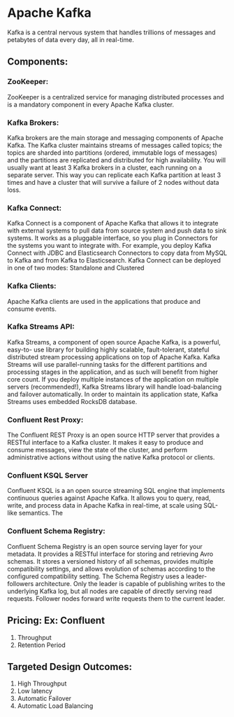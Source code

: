 # Apache Kafka

Kafka is a central nervous system that handles trillions of messages and petabytes of data every day, all in real-time.

## Components:

### ZooKeeper:
ZooKeeper is a centralized service for managing distributed processes and is a mandatory component in every Apache Kafka cluster.

### Kafka Brokers:
Kafka brokers are the main storage and messaging components of Apache Kafka. The Kafka cluster maintains streams of messages called topics; the topics are sharded into partitions (ordered, immutable logs of messages) and the partitions are replicated and distributed for high availability. You will usually want at least 3 Kafka brokers in a cluster, each running on a separate server. This way you can replicate each Kafka partition at least 3 times and have a cluster that will survive a failure of 2 nodes without data loss.


### Kafka Connect:
Kafka Connect is a component of Apache Kafka that allows it to integrate with external systems to pull data from source system and push data to sink systems. It works as a pluggable interface, so you plug in Connectors for the systems you want to integrate with. For example, you deploy Kafka Connect with JDBC and Elasticsearch Connectors to copy data from MySQL to Kafka and from Kafka to Elasticsearch. Kafka Connect can be deployed in one of two modes: Standalone and Clustered


### Kafka Clients:
Apache Kafka clients are used in the applications that produce and consume events.

### Kafka Streams API:
Kafka Streams, a component of open source Apache Kafka, is a powerful, easy-to- use library for building highly scalable, fault-tolerant, stateful distributed stream processing applications on top of Apache Kafka. Kafka Streams will use parallel-running tasks for the different partitions and processing stages in the application, and as such will benefit from higher core count. If you deploy multiple instances of the application on multiple servers (recommended!), Kafka Streams library will handle load-balancing and failover automatically. In order to maintain its application state, Kafka Streams uses embedded RocksDB database.


### Confluent Rest Proxy:
The Confluent REST Proxy is an open source HTTP server that provides a RESTful interface to a Kafka cluster. It makes it easy to produce and consume messages, view the state of the cluster, and perform administrative actions without using the native Kafka protocol or clients.


### Confluent KSQL Server
Confluent KSQL is a an open source streaming SQL engine that implements continuous queries against Apache Kafka. It allows you to query, read, write, and process data in Apache Kafka in real-time, at scale using SQL-like semantics. The

### Confluent Schema Registry:
Confluent Schema Registry is an open source serving layer for your metadata. It provides a RESTful interface for storing and retrieving Avro schemas. It stores a versioned history of all schemas, provides multiple compatibility settings, and allows evolution of schemas according to the configured compatibility setting. The Schema Registry uses a leader-followers architecture. Only the leader is capable of publishing writes to the underlying Kafka log, but all nodes are capable of directly serving read requests. Follower nodes forward write requests them to the current leader.

## Pricing: Ex: Confluent
1. Throughput
2. Retention Period

## Targeted Design Outcomes:
1. High Throughput
2. Low latency
3. Automatic Failover
4. Automatic Load Balancing
